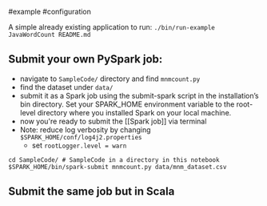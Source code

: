 #example #configuration 

A simple already existing application to run:
`./bin/run-example JavaWordCount README.md`


## Submit your own PySpark job:
- navigate to `SampleCode/` directory and find `mnmcount.py`
- find the dataset under `data/`
- submit it as a Spark job using the submit-spark script in the installation’s bin directory. Set your SPARK_HOME environment variable to the root-level directory where you installed Spark on your local machine.
- now you're ready to submit the [[Spark job]] via terminal
- Note: reduce log verbosity by changing `$SPARK_HOME/conf/log4j2.properties`
	- set `rootLogger.level = warn`

```
cd SampleCode/ # SampleCode in a directory in this notebook
$SPARK_HOME/bin/spark-submit mnmcount.py data/mnm_dataset.csv
```

## Submit the same job but in Scala
